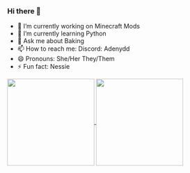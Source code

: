 ### Hi there 👋
- 🔭 I’m currently working on Minecraft Mods
- 🌱 I’m currently learning Python
- 💬 Ask me about Baking
- 📫 How to reach me: Discord: Adenydd
- 😄 Pronouns: She/Her They/Them
- ⚡ Fun fact: Nessie


<a href="https://github.com/anuraghazra/github-readme-stats">
  <img height=200 align="center" src="https://github-readme-stats.vercel.app/api?username=adainish" />
</a>
<a href="https://github.com/anuraghazra/convoychat">
  <img height=200 align="center" src="https://github-readme-stats.vercel.app/api/top-langs?username=adainish&layout=compact&langs_count=8&card_width=320" />
</a>
